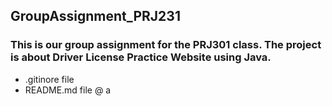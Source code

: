 ## GroupAssignment_PRJ231
### This is our group assignment for the PRJ301 class. The project is about Driver License Practice Website using Java.

* .gitinore file
* README.md file
@ a
